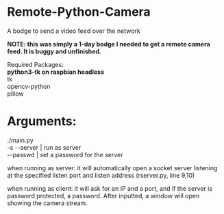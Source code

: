 # Remote-Python-Camera
A bodge to send a video feed over the network

<b>NOTE: this was simply a 1-day bodge I needed to get a remote camera feed. It is buggy and unfinished.</b>

Required Packages:<br>
<b>python3-tk on raspbian headless</b><br>
tk<br>
opencv-python<br>
pillow<br>

# Arguments:
./main.py  
  -s --server | run as server  
  --passwd    | set a password for the server  

when running as server:
it will automatically open a socket server listening at the specified listen port and listen address (rserver.py, line 9,10)

when running as client:
it will ask for an IP and a port, and if the server is password protected, a password. After inputted, a window will open showing the camera stream.
